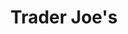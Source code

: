 ---
title: "Trader Joe's"
url: /los-angeles/trader-joes-west-sunset-boulevard/
shop: supermarket
---